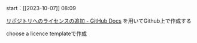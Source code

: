 start：[[2023-10-07]] 08:09


[リポジトリへのライセンスの追加 - GitHub Docs](https://docs.github.com/ja/communities/setting-up-your-project-for-healthy-contributions/adding-a-license-to-a-repository)
を用いてGithub上で作成する

choose a licence templateで作成

